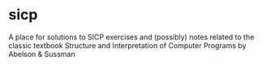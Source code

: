 # sicp
A place for solutions to SICP exercises and (possibly) notes related to the classic textbook Structure and Interpretation of Computer Programs by Abelson &amp; Sussman
